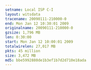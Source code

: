 ```yaml
---
setname: Local ISP C-I
layout: witsdata
tracename: 20090111-210000-0
end: Mon Jan 12 10:30:01 2009
originalname: 20090111-210000-0
gzsize: 1,796 MB
len: 0:30:00
start: Mon Jan 12 10:00:01 2009
totalwirelen: 27,017 MB
pkts: 45 million
size: 3,472 MB
md5: bbe5992880de1b3ef1b7d2d710e18ada
---
```

